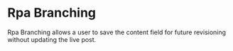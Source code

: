 # Rpa Branching

Rpa Branching allows a user to save the content field for future revisioning
without updating the live post.